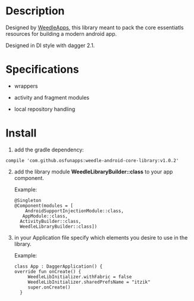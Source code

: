 # Description

Designed by [WeedleApps](https://weedleapps.co.il/en/), this library meant to pack the core essentiatls resources for building a modern android app. 

Designed in DI style with dagger 2.1.

# Specifications

- wrappers

- activity and fragment modules

- local repository handling

# Install

1) add the gradle dependency:

```compile 'com.github.osfunapps:weedle-android-core-library:v1.0.2' ```



2) add the library module **WeedleLibraryBuilder::class** to your app component.

    Example:
    ```
    @Singleton
    @Component(modules = [
        AndroidSupportInjectionModule::class,
       AppModule::class,
      ActivityBuilder::class,
      WeedleLibraryBuilder::class])
    ```



3) in your Application file specify which elements you desire to use in the library.

    Example:
    ```
    class App : DaggerApplication() {
    override fun onCreate() {
         WeedleLibInitializer.withFabric = false
         WeedleLibInitializer.sharedPrefsName = "itzik"   
         super.onCreate()     
      }
    ```

